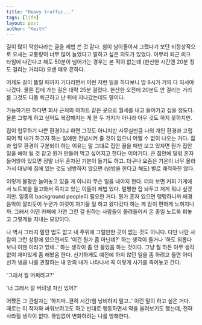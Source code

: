 ```yaml
---
title: "Heavy traffic..."
tags: [life]
layout: post
author: "Keith"
---
```


길이 많이 막힌다라는 글을 제법 쓴 것 같다. 힘이 남아돌아서 그랬다기 보단 비정상적으로 요새는 교통량이 너무 많이 늘었다고 말하고 싶은 의도가 있었다. 아무리 퇴근 피크 타임에 나간다고 해도 50분이 넘어가는 경우는 본 적이 없는데 (한산한 시간엔 20분 정도 걸리는 거리다) 요샌 매우 흔하다. 

어제도 길이 뚫릴 때까지 기다리면서 이런 저런 일을 하다보니 밤 8시가 거의 다 되서야 나갔다. 물론 집에 가는 길은 대략 25분 걸렸다. 한산한 오전에 20분도 안 걸리는 거리를 그것도 다들 퇴근하고 난 뒤에 지나갔는데도 말이다.

가능하기만 하다면 회사 근처의 아파트 같은 곳으로 월세를 내고 들어가고 싶을 정도다. 물론 그렇게 하고 싶어도 복잡해지는 게 한 두 가지가 아니라 아무 것도 하지 못하지만.

집이 업무하기 나쁜 환경이냐 하면 그것도 아니지만 사무실만큼 나의 개인 환경과 고립되어 딱 내가 하고자 하는 일에만 전념시켜 줄 것이 없으니 어쩔 수 없이 나오는 거다. 집과 업무 환경이 구분되야 하는 이유는 말 그대로 집안 꼴을 매번 보고 있자면 뭔가 집안 일을 해야 될 것 같고 뭔가 만들어 먹고 싶어지고 한다는 이야기다. 큰 집안에 덜렁 혼자 들어앉아 있으면 정말 너무 혼자된 기분이 들기도 하고. 더구나 요즘은 기온이 너무 올라가서 대낮에 집에 있는 것도 냉방하지 않으면 (냉방을 한다고 해도) 별로 쾌적하진 않다. 

이렇게 불평만 늘어놓고 있을 게 아니라 무슨 일을 내야지 한다. 더러 보면 커피 가게에서 노트북을 들고와서 죽치고 있는 이들이 제법 있다. 멀쩡한 집 놔두고 저게 뭐냐 싶겠지만. 일종의 background people이 필요한 거다. 뭔가 혼자 있으면 맹맹하니까 배경 음악이 깔리듯이 누군가 여럿이 자기들 일 하고 왔다갔다 하는 게 맘이 편하게 느껴지니까. 그래서 어떤 카페에 가면 그런 걸 원하는 사람들이 몰려들어서 온 종일 노트북 펴놓고 그렇게들 지내는 모양이다. 

나 역시 그러지 말란 법도 없고 내 주위에 그럴만한 곳이 없는 것도 아니다. 다만 나란 사람이 그런 상황에 있으면서도 '이건 뭔가 좀 아닌데?' 하는 생각이 들거나 '하도 외롭다보니 이젠 이러고 있네..' 하는 생각이 좀 안 들었음 하는 것이다. 그냥 뭘 하든 아무 생각 없이 재미있게 좀 해봤음 한다. 신기하게도 예전에 하지 않던 일을 좀 하려고 들면 어디선가 냉큼 나를 관찰하는 내 안의 내가 나타나서 꼭 이렇게 사기를 죽여놓고 간다. 

'그래서 뭘 어쩌려고?'

'너 그래서 잘 버텨낼 자신 있어?'

어쨌든 그 관찰자는 '하지마..괜히 시간/힘 낭비하지 말고..' 이런 말이 하고 싶은 거다. 때로는 이 작자와 싸워보려고도 하고 반대로 행동하면서 약을 올려보기도 했는데, 전혀 사라질 생각이 없다. 끊임없이 변화하려는 나를 방해한다. 

